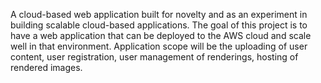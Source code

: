A cloud-based web application built for novelty and as an experiment in building scalable cloud-based applications. The goal of this project is to have a web application that can be deployed to the AWS cloud and scale well in that environment. Application scope will be the uploading of user content, user registration, user management of renderings, hosting of rendered images.
